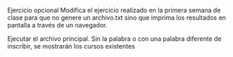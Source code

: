 Ejercicio opcional
Modifica el ejercicio realizado en la primera semana de clase para que no genere un archivo.txt sino que imprima los resultados en pantalla a través de un navegador.

Ejecutar el archivo principal. Sin la palabra o con una palabra diferente de inscribir, se mostrarán los cursos existentes